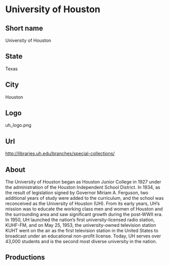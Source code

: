 # University of Houston

## Short name

University of Houston

## State

Texas

## City

Houston

## Logo

uh_logo.png

## Url

http://libraries.uh.edu/branches/special-collections/

## About
The University of Houston began as Houston Junior College in 1927 under the administration of the Houston Independent School District. In 1934, as the result of legislation signed by Governor Miriam A. Ferguson, two additional years of study were added to the curriculum, and the school was reconceived as the University of Houston (UH). From its early years, UH’s mission was to educate the working class men and women of Houston and the surrounding area and saw significant growth during the post-WWII era. In 1950, UH launched the nation’s first university-licensed radio station, KUHF-FM, and on May 25, 1953, the university-owned television station KUHT went on the air as the first television station in the United States to broadcast under an educational non-profit license. Today, UH serves over 43,000 students and is the second most diverse university in the nation.


## Productions


